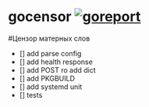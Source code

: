 # gocensor [![goreport](https://goreportcard.com/badge/github.com/d2one/gocensor)](https://goreportcard.com/report/github.com/d2one/gocensor) 

#Цензор матерных слов
- [] add parse config
- [] add health response
- [] add POST ro add dict
- [] add PKGBUILD
- [] add systemd unit
- [] tests